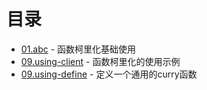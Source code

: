 # 目录

- [01.abc](01.abc.ts) - 函数柯里化基础使用
- [09.using-client](09.using-client.ts) - 函数柯里化的使用示例
- [09.using-define](09.using-define.ts) - 定义一个通用的curry函数